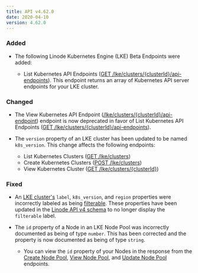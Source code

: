 ```yaml
---
title: API v4.62.0
date: 2020-04-10
version: 4.62.0
---
```


### Added

- The following Linode Kubernetes Engine (LKE) Beta Endpoints were added:

  - List Kubernetes API Endpoints ([GET /lke/clusters/{clusterId}/api-endpoints](/docs/api/linode-kubernetes-engine-lke/kubernetes-api-endpoints-list/)). This endpoint returns an array of Kubernetes API server endpoints for your LKE cluster.

### Changed

- The View Kubernetes API Endpoint ([/lke/clusters/{clusterId}/api-endpoint](/docs/api/linode-kubernetes-engine-lke/kubernetes-api-endpoints-list/)) endpoint is now deprecated in favor of List Kubernetes API Endpoints ([GET /lke/clusters/{clusterId}/api-endpoints](/docs/api/linode-kubernetes-engine-lke/kubernetes-api-endpoints-list/)).

- The `version` property of an LKE cluster has been updated to be named `k8s_version`. This change affects the following endpoints:

    - List Kubernetes Clusters ([GET /lke/clusters](/docs/api/linode-kubernetes-engine-lke/kubernetes-clusters-list/))
    - Create Kubernetes Clusters ([POST /lke/clusters](/docs/api/linode-kubernetes-engine-lke/kubernetes-cluster-create/))
    - View Kubernetes Cluster ([GET /lke/clusters/{clusterId}](/docs/api/linode-kubernetes-engine-lke/kubernetes-cluster-view/))

### Fixed

- An [LKE cluster's](/docs/api/linode-kubernetes-engine-lke/kubernetes-clusters-list/) `label`, `k8s_version`, and `region` properties were incorrectly labeled as being [filterable](/docs/api/#filtering-and-sorting). These properties have been updated in the [Linode API v4 schema](/docs/api/) to no longer display the `filterable` label.

- The `id` property of a Node in an LKE Node Pool was incorrectly documented as being of type `number`. This has been corrected and the property is now documented as being of type `string`.

    - You can view the `id` property of your Nodes in the response from the [Create Node Pool](/docs/api/linode-kubernetes-engine-lke/node-pool-create/), [View Node Pool](/docs/api/linode-kubernetes-engine-lke/node-pool-view/), and [Update Node Pool](/docs/api/linode-kubernetes-engine-lke/node-pool-update/) endpoints.
